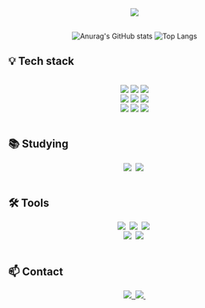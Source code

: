 <!--타이틀 부분-->
<div align="center">
<img src="https://github.com/user-attachments/assets/9c45f8c4-8135-4a50-b740-d294d11e1e96" />
</div>

<br>

<div align="center">
  
  ![Anurag's GitHub stats](https://github-readme-stats.vercel.app/api?username=silkair&show_icons=true&theme=radical)
  ![Top Langs](https://github-readme-stats.vercel.app/api/top-langs/?username=silkair&layout=compact)
</div>

## 💡 Tech stack  
<br>
<div align =center>
  <img src="https://img.shields.io/badge/Django-092E20?style=for-the-badge&logo=Django&logoColor=white">
  <img src="https://img.shields.io/badge/Celery-37814A?style=for-the-badge&logo=Celery&logoColor=white">
  <img src="https://img.shields.io/badge/Redis-DC382D?style=for-the-badge&logo=Redis&logoColor=white">
</div>

<div align="center">
  <img src="https://img.shields.io/badge/mysql-4479A1?style=for-the-badge&logo=mysql&logoColor=white">
  <img src="https://img.shields.io/badge/NGINX-009639?style=for-the-badge&logo=nginx&logoColor=black">
  <img src="https://img.shields.io/badge/gunicorn-499848?style=for-the-badge&logo=gunicorn&logoColor=black">
</div>

<div align="center">
  <img src="https://img.shields.io/badge/Docker-2496ED?style=for-the-badge&logo=docker&logoColor=white">
  <img src="https://img.shields.io/badge/Amazon_EC2-FF9900?style=for-the-badge&logo=Amazon-EC2&logoColor=black">
  <img src="https://img.shields.io/badge/githubactions-2088FF?style=for-the-badge&logo=githubactions&logoColor=white">
</div>

<br>

## 📚 Studying
<div align="center">
  <img src="https://img.shields.io/badge/python-3670A0?style=for-the-badge&logo=python&logoColor=ffdd54" />&nbsp
  <img src="https://img.shields.io/badge/javascript-F7DF1E.svg?style=for-the-badge&logo=javascript&logoColor=20232a" />&nbsp
</div>

<br>

## 🛠 Tools
<div align="center">
  <img src="https://img.shields.io/badge/git-F05033.svg?style=for-the-badge&logo=git&logoColor=white" />&nbsp
  <img src="https://img.shields.io/badge/github-181717.svg?style=for-the-badge&logo=github&logoColor=white" />&nbsp
  <img src="https://img.shields.io/badge/Notion-F3F3F3.svg?style=for-the-badge&logo=notion&logoColor=black" />&nbsp
</div>

<div align="center">
  <img src="https://img.shields.io/badge/adobe%20photoshop-08253c.svg?style=for-the-badge&logo=adobe%20photoshop&logoColor=37abff" />&nbsp
  <img src="https://img.shields.io/badge/figma-F24E1E.svg?style=for-the-badge&logo=figma&logoColor=white" />&nbsp
</div>

<br>

## 📫 Contact
<div align="center">
  <a href="https://silkair001.tistory.com/">
    <img src="https://img.shields.io/badge/Tistory-FFFFFF?style=for-the-badge&logo=tistory&logoColor=000000" />&nbsp
  </a>
  <a href="mailto:silkair1234@gmail.com">
    <img
      src="https://img.shields.io/badge/silkair1234@gmail.com-D14836?style=for-the-badge&logo=gmail&logoColor=white"/>&nbsp
  </a>
</div>


